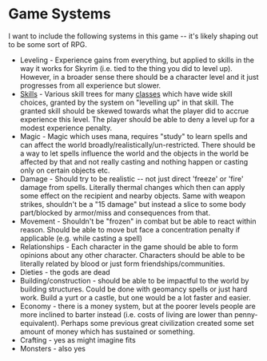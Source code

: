 # Game Systems

I want to include the following systems in this game -- it's likely shaping out to be some sort of RPG.

- Leveling - Experience gains from everything, but applied to skills in the way it works for Skyrim (i.e. tied to the thing you did to level up). However, in a broader sense there should be a character level and it just progresses from all experience but slower.
- [Skills](Skills.md) - Various skill trees for many [classes](Classes.md) which have wide skill choices, granted by the system on "levelling up" in that skill. The granted skill should be skewed towards what the player did to accrue experience this level. The player should be able to deny a level up for a modest experience penalty.
- Magic - Magic which uses mana, requires "study" to learn spells and can affect the world broadly/realistically/un-restricted. There should be a way to let spells influence the world and the objects in the world be affected by that and not really casting and nothing happen or casting only on certain objects etc.
- Damage - Should try to be realistic -- not just direct 'freeze' or 'fire' damage from spells. Literally thermal changes which then can apply some effect on the recipient and nearby objects. Same with weapon strikes, shouldn't be a "15 damage" but instead a slice to some body part/blocked by armor/miss and consequences from that.
- Movement - Shouldn't be "frozen" in combat but be able to react within reason. Should be able to move but face a concentration penalty if applicable (e.g. while casting a spell)
- Relationships - Each character in the game should be able to form opinions about any other character. Characters should be able to be literally related by blood or just form friendships/communities.
- Dieties - the gods are dead
- Building/construction - should be able to be impactful to the world by building structures. Could be done with geomancy spells or just hard work. Build a yurt or a castle, but one would be a lot faster and easier.
- Economy - there is a money system, but at the poorer levels people are more inclined to barter instead (i.e. costs of living are lower than penny-equivalent). Perhaps some previous great civilization created some set amount of money which has sustained or something.
- Crafting - yes as might imagine fits
- Monsters - also yes
